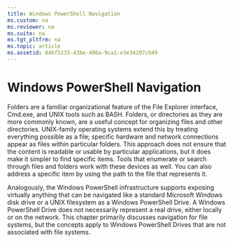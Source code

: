```yaml
---
title: Windows PowerShell Navigation
ms.custom: na
ms.reviewer: na
ms.suite: na
ms.tgt_pltfrm: na
ms.topic: article
ms.assetid: 846f5233-43be-496a-9ca1-e3e34207cb49
---
```

# Windows PowerShell Navigation
Folders are a familiar organizational feature of the File Explorer interface, Cmd.exe, and UNIX tools such as BASH. Folders, or directories as they are more commonly known, are a useful concept for organizing files and other directories. UNIX\-family operating systems extend this by treating everything possible as a file; specific hardware and network connections appear as files within particular folders. This approach does not ensure that the content is readable or usable by particular applications, but it does make it simpler to find specific items. Tools that enumerate or search through files and folders work with these devices as well. You can also address a specific item by using the path to the file that represents it.

Analogously, the Windows PowerShell infrastructure supports exposing virtually anything that can be navigated like a standard Microsoft Windows disk drive or a UNIX filesystem as a Windows PowerShell Drive. A Windows PowerShell Drive does not necessarily represent a real drive, either locally or on the network. This chapter primarily discusses navigation for file systems, but the concepts apply to Windows PowerShell Drives that are not associated with file systems.


